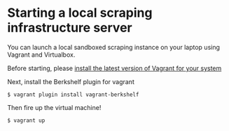 # Starting a local scraping infrastructure server
You can launch a local sandboxed scraping instance on your laptop using Vagrant and Virtualbox.

Before starting, please [install the latest version of Vagrant for your system](https://www.vagrantup.com/downloads.html)

Next, install the Berkshelf plugin for vagrant
```
$ vagrant plugin install vagrant-berkshelf
```

Then fire up the virtual machine!
```
$ vagrant up
```